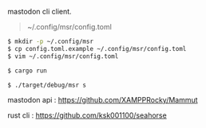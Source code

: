 mastodon cli client.

> ~/.config/msr/config.toml

```sh
$ mkdir -p ~/.config/msr
$ cp config.toml.example ~/.config/msr/config.toml
$ vim ~/.config/msr/config.toml

$ cargo run

$ ./target/debug/msr s
```

mastodon api : https://github.com/XAMPPRocky/Mammut

rust cli : https://github.com/ksk001100/seahorse
